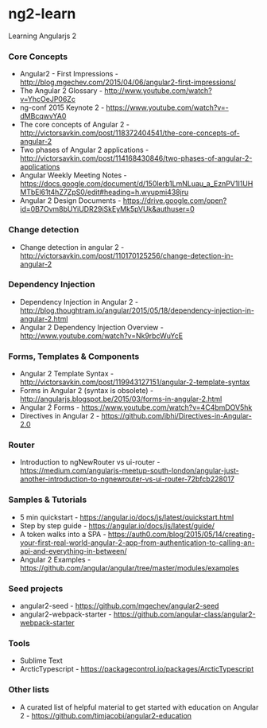 # ng2-learn
Learning Angularjs 2

### Core Concepts
* Angular2 - First Impressions - http://blog.mgechev.com/2015/04/06/angular2-first-impressions/
* The Angular 2 Glossary - http://www.youtube.com/watch?v=YhcOeJP06Zc
* ng-conf 2015 Keynote 2 - https://www.youtube.com/watch?v=-dMBcqwvYA0
* The core concepts of Angular 2 - http://victorsavkin.com/post/118372404541/the-core-concepts-of-angular-2
* Two phases of Angular 2 applications - http://victorsavkin.com/post/114168430846/two-phases-of-angular-2-applications
* Angular Weekly Meeting Notes - https://docs.google.com/document/d/150lerb1LmNLuau_a_EznPV1I1UHMTbEl61t4hZ7ZpS0/edit#heading=h.wyupmi438jru
* Angular 2 Design Documents - https://drive.google.com/open?id=0B7Ovm8bUYiUDR29iSkEyMk5pVUk&authuser=0

### Change detection
* Change detection in angular 2 - http://victorsavkin.com/post/110170125256/change-detection-in-angular-2

### Dependency Injection
* Dependency Injection in Angular 2 - http://blog.thoughtram.io/angular/2015/05/18/dependency-injection-in-angular-2.html
* Angular 2 Dependency Injection Overview - http://www.youtube.com/watch?v=Nk9rbcWuYcE

### Forms, Templates & Components
* Angular 2 Template Syntax - http://victorsavkin.com/post/119943127151/angular-2-template-syntax
* Forms in Angular 2 (syntax is obsolete) - http://angularjs.blogspot.be/2015/03/forms-in-angular-2.html
* Angular 2 Forms - https://www.youtube.com/watch?v=4C4bmDOV5hk
* Directives in Angular 2 - https://github.com/ibhi/Directives-in-Angular-2.0

### Router
* Introduction to ngNewRouter vs ui-router -  https://medium.com/angularjs-meetup-south-london/angular-just-another-introduction-to-ngnewrouter-vs-ui-router-72bfcb228017

### Samples & Tutorials
* 5 min quickstart - https://angular.io/docs/js/latest/quickstart.html
* Step by step guide - https://angular.io/docs/js/latest/guide/
* A token walks into a SPA - https://auth0.com/blog/2015/05/14/creating-your-first-real-world-angular-2-app-from-authentication-to-calling-an-api-and-everything-in-between/
* Angular 2 Examples - https://github.com/angular/angular/tree/master/modules/examples

### Seed projects
* angular2-seed - https://github.com/mgechev/angular2-seed
* angular2-webpack-starter - https://github.com/angular-class/angular2-webpack-starter

### Tools
* Sublime Text
 * Arctic​Typescript - https://packagecontrol.io/packages/ArcticTypescript
 
### Other lists
* A curated list of helpful material to get started with education on Angular 2 -  https://github.com/timjacobi/angular2-education
